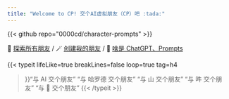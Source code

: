 ```yaml
---
title: "Welcome to CP! 交个AI虚拟朋友（CP）吧 :tada:"
---
```


{{< github repo="0000cd/character-prompts" >}}

🔮 [探索所有朋友](/posts/) / 🪄 [创建我的朋友](/docs/prompts/) / 📔 [啥是 ChatGPT、Prompts](/docs/wiki/)

{{< typeit 
  lifeLike=true
  breakLines=false
  loop=true
  tag=h4
  >}}“与 AI 交个朋友”
“与 哈罗德 交个朋友”
“与 山 交个朋友”
“与 吽 交个朋友”
“与 🐺 交个朋友”
{{< /typeit >}}
